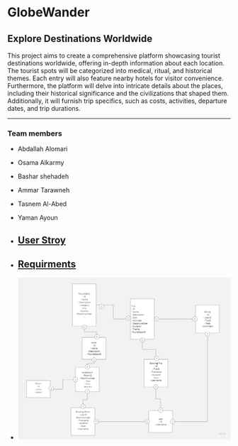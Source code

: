 # GlobeWander
Explore Destinations Worldwide
---
This project aims to create a comprehensive platform showcasing tourist destinations worldwide, offering in-depth information about each location.
The tourist spots will be categorized into medical, ritual, and historical themes.
Each entry will also feature nearby hotels for visitor convenience.
Furthermore, the platform will delve into intricate details about the places, including their historical significance and the civilizations that shaped them.
Additionally, it will furnish trip specifics, such as costs, activities, departure dates, and trip durations.

--- 

### Team members

- Abdallah Alomari

- Osama Alkarmy

- Bashar shehadeh

- Ammar Tarawneh

- Tasnem Al-Abed

- Yaman Ayoun

- ## [User Stroy](https://github.com/Identity-Imbalance/GlobeWander/blob/sub-main/userstroy.md)
- ## [Requirments](https://github.com/Identity-Imbalance/GlobeWander/blob/sub-main/requirements.md)

- ![ERD Globe Wander](https://github.com/Identity-Imbalance/GlobeWander/blob/sub-main/ERD.jpg)
